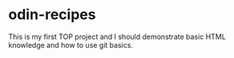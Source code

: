 # odin-recipes

This is my first TOP project and I should demonstrate basic HTML knowledge and how to use git basics.
